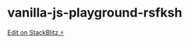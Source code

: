# vanilla-js-playground-rsfksh

[Edit on StackBlitz ⚡️](https://stackblitz.com/edit/vanilla-js-playground-rsfksh)